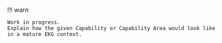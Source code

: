 !!! warn

    Work in progress.
    Explain how the given Capability or Capability Area would look like
    in a mature EKG context.
